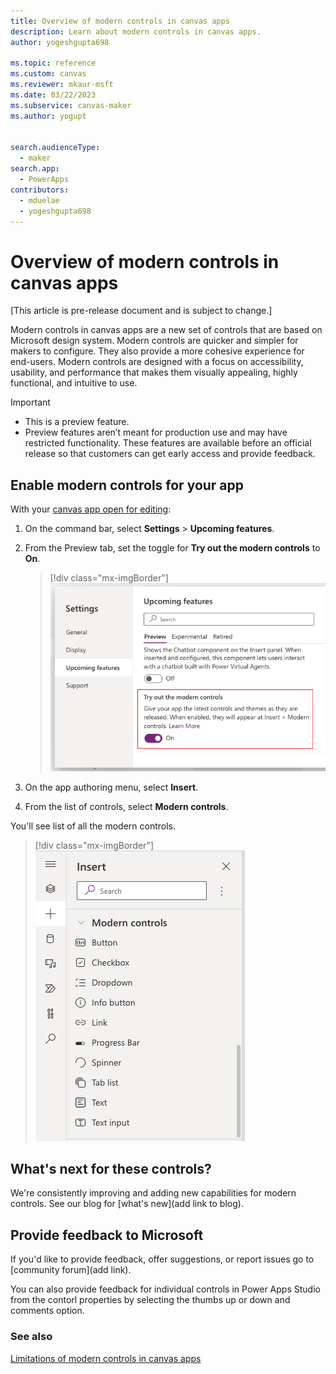 ```yaml
---
title: Overview of modern controls in canvas apps
description: Learn about modern controls in canvas apps.
author: yogeshgupta698

ms.topic: reference
ms.custom: canvas
ms.reviewer: mkaur-msft
ms.date: 03/22/2023
ms.subservice: canvas-maker
ms.author: yogupt


search.audienceType:
  - maker
search.app:
  - PowerApps
contributors:
  - mduelae
  - yogeshgupta698
---
```


# Overview of modern controls in canvas apps

[This article is pre-release document and is subject to change.]

Modern controls in canvas apps are a new set of controls that are based on Microsoft design system. Modern controls are quicker and simpler for makers to configure. They also provide a more cohesive experience for end-users. Modern controls are designed with a focus on accessibility, usability, and performance that makes them visually appealing, highly functional, and intuitive to use.


> [!IMPORTANT]
> - This is a preview feature.
> - Preview features aren’t meant for production use and may have restricted functionality. These features are available before an official release so that customers can get early access and provide feedback.


## Enable modern controls for your app
With your [canvas app open for editing](../../edit-app.md):
1. On the command bar, select **Settings** > **Upcoming features**.
2. From the Preview tab, set the toggle for **Try out the modern controls** to **On**.

   > [!div class="mx-imgBorder"]
   > ![Turn on modern controls](media/settings-panel.png)

3. On the app authoring menu, select **Insert**.
4. From the list of controls, select **Modern controls**.

You'll see list of all the modern controls.

> [!div class="mx-imgBorder"]
> ![List of modern controls](media/modern-controls-list.png)

## What's next for these controls?
We're consistently improving and adding new capabilities for modern controls. See our blog for [what's new](add link to blog).
  
## Provide feedback to Microsoft

If you'd like to provide feedback, offer suggestions, or report issues go to [community forum](add link).

You can also provide feedback for individual controls in Power Apps Studio from the contorl properties by selecting the thumbs up or down and comments option.


### See also
[Limitations of modern controls in canvas apps](limitations-modern-controls.md)




